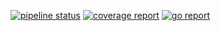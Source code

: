 [![pipeline status](http://118.130.73.5:8100/iitp-sds/harp/badges/master/pipeline.svg)](http://118.130.73.5:8100/iitp-sds/harp/pipelines)
[![coverage report](http://118.130.73.5:8100/iitp-sds/harp/badges/master/coverage.svg)](http://118.130.73.5:8100/iitp-sds/harp/commits/master)
[![go report](http://118.130.73.5:8100/iitp-sds/hcloud-badge/raw/feature/dev/hcloud-badge_harp.svg)](http://118.130.73.5:8100/iitp-sds/hcloud-badge/raw/feature/dev/goreport_harp)
